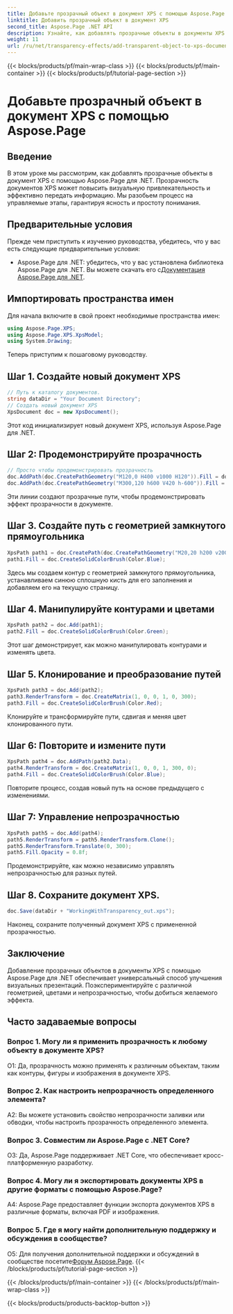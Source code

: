 ```yaml
---
title: Добавьте прозрачный объект в документ XPS с помощью Aspose.Page
linktitle: Добавить прозрачный объект в документ XPS
second_title: Aspose.Page .NET API
description: Узнайте, как добавлять прозрачные объекты в документы XPS в .NET с помощью Aspose.Page. Повысьте визуальную привлекательность с помощью пошаговых инструкций.
weight: 11
url: /ru/net/transparency-effects/add-transparent-object-to-xps-document/
---
```


{{< blocks/products/pf/main-wrap-class >}}
{{< blocks/products/pf/main-container >}}
{{< blocks/products/pf/tutorial-page-section >}}

# Добавьте прозрачный объект в документ XPS с помощью Aspose.Page

## Введение

В этом уроке мы рассмотрим, как добавлять прозрачные объекты в документ XPS с помощью Aspose.Page для .NET. Прозрачность документов XPS может повысить визуальную привлекательность и эффективно передать информацию. Мы разобьем процесс на управляемые этапы, гарантируя ясность и простоту понимания.

## Предварительные условия

Прежде чем приступить к изучению руководства, убедитесь, что у вас есть следующие предварительные условия:

-  Aspose.Page для .NET: убедитесь, что у вас установлена библиотека Aspose.Page для .NET. Вы можете скачать его с[Документация Aspose.Page для .NET](https://reference.aspose.com/page/net/).

## Импортировать пространства имен

Для начала включите в свой проект необходимые пространства имен:

```csharp
using Aspose.Page.XPS;
using Aspose.Page.XPS.XpsModel;
using System.Drawing;
```

Теперь приступим к пошаговому руководству.

## Шаг 1. Создайте новый документ XPS

```csharp
// Путь к каталогу документов.
string dataDir = "Your Document Directory";
// Создать новый документ XPS
XpsDocument doc = new XpsDocument();
```

Этот код инициализирует новый документ XPS, используя Aspose.Page для .NET.

## Шаг 2: Продемонстрируйте прозрачность

```csharp
// Просто чтобы продемонстрировать прозрачность
doc.AddPath(doc.CreatePathGeometry("M120,0 H400 v1000 H120")).Fill = doc.CreateSolidColorBrush(Color.Gray);
doc.AddPath(doc.CreatePathGeometry("M300,120 h600 V420 h-600")).Fill = doc.CreateSolidColorBrush(Color.Gray);
```

Эти линии создают прозрачные пути, чтобы продемонстрировать эффект прозрачности в документе.

## Шаг 3. Создайте путь с геометрией замкнутого прямоугольника

```csharp
XpsPath path1 = doc.CreatePath(doc.CreatePathGeometry("M20,20 h200 v200 h-200 z"));
path1.Fill = doc.CreateSolidColorBrush(Color.Blue);
```

Здесь мы создаем контур с геометрией замкнутого прямоугольника, устанавливаем синюю сплошную кисть для его заполнения и добавляем его на текущую страницу.

## Шаг 4. Манипулируйте контурами и цветами

```csharp
XpsPath path2 = doc.Add(path1);
path2.Fill = doc.CreateSolidColorBrush(Color.Green);
```

Этот шаг демонстрирует, как можно манипулировать контурами и изменять цвета.

## Шаг 5. Клонирование и преобразование путей

```csharp
XpsPath path3 = doc.Add(path2);
path3.RenderTransform = doc.CreateMatrix(1, 0, 0, 1, 0, 300);
path3.Fill = doc.CreateSolidColorBrush(Color.Red);
```

Клонируйте и трансформируйте пути, сдвигая и меняя цвет клонированного пути.

## Шаг 6: Повторите и измените пути

```csharp
XpsPath path4 = doc.AddPath(path2.Data);
path4.RenderTransform = doc.CreateMatrix(1, 0, 0, 1, 300, 0);
path4.Fill = doc.CreateSolidColorBrush(Color.Blue);
```

Повторите процесс, создав новый путь на основе предыдущего с изменениями.

## Шаг 7: Управление непрозрачностью

```csharp
XpsPath path5 = doc.Add(path4);
path5.RenderTransform = path5.RenderTransform.Clone();
path5.RenderTransform.Translate(0, 300);
path5.Fill.Opacity = 0.8f;
```

Продемонстрируйте, как можно независимо управлять непрозрачностью для разных путей.

## Шаг 8. Сохраните документ XPS.

```csharp
doc.Save(dataDir + "WorkingWithTransparency_out.xps");
```

Наконец, сохраните полученный документ XPS с примененной прозрачностью.

## Заключение

Добавление прозрачных объектов в документы XPS с помощью Aspose.Page для .NET обеспечивает универсальный способ улучшения визуальных презентаций. Поэкспериментируйте с различной геометрией, цветами и непрозрачностью, чтобы добиться желаемого эффекта.

## Часто задаваемые вопросы

### Вопрос 1. Могу ли я применить прозрачность к любому объекту в документе XPS?

О1: Да, прозрачность можно применять к различным объектам, таким как контуры, фигуры и изображения в документе XPS.

### Вопрос 2. Как настроить непрозрачность определенного элемента?

A2: Вы можете установить свойство непрозрачности заливки или обводки, чтобы настроить прозрачность определенного элемента.

### Вопрос 3. Совместим ли Aspose.Page с .NET Core?

О3: Да, Aspose.Page поддерживает .NET Core, что обеспечивает кросс-платформенную разработку.

### Вопрос 4. Могу ли я экспортировать документы XPS в другие форматы с помощью Aspose.Page?

A4: Aspose.Page предоставляет функции экспорта документов XPS в различные форматы, включая PDF и изображения.

### Вопрос 5. Где я могу найти дополнительную поддержку и обсуждения в сообществе?

 О5: Для получения дополнительной поддержки и обсуждений в сообществе посетите[Форум Aspose.Page](https://forum.aspose.com/c/page/39).
{{< /blocks/products/pf/tutorial-page-section >}}

{{< /blocks/products/pf/main-container >}}
{{< /blocks/products/pf/main-wrap-class >}}

{{< blocks/products/products-backtop-button >}}

